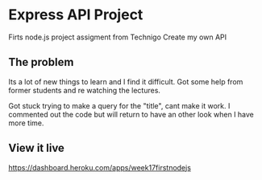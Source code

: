 # Express API Project

Firts node.js project assigment from Technigo 
Create my own API


## The problem

Its a lot of new things to learn and I find it difficult. 
Got some help from former students and re watching the lectures.

Got stuck trying to make a query for the "title", cant make it work. I commented out the code but will return to have an other look when I have more time.

## View it live

https://dashboard.heroku.com/apps/week17firstnodejs

